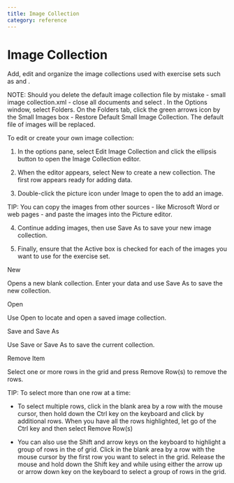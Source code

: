 ```yaml
---
title: Image Collection
category: reference
---
```


# Image Collection

Add, edit and organize the image collections used with exercise sets such as and .

NOTE: Should you delete the default image collection file by mistake - small image collection.xml - close all documents and select . In the Options window, select Folders. On the Folders tab, click the green arrows icon by the Small Images box - Restore Default Small Image Collection. The default file of images will be replaced.

To edit or create your own image collection:

1. In the options pane, select Edit Image Collection and click the ellipsis button to open the Image Collection editor.

2. When the editor appears, select New to create a new collection. The first row appears ready for adding data.

3. Double-click the picture icon under Image to open the to add an image.

TIP: You can copy the images from other sources - like Microsoft Word or web pages - and paste the images into the Picture editor.

4. Continue adding images, then use Save As to save your new image collection.

5. Finally, ensure that the Active box is checked for each of the images you want to use for the exercise set.

New

Opens a new blank collection. Enter your data and use Save As to save the new collection.

Open

Use Open to locate and open a saved image collection.

Save and Save As

Use Save or Save As to save the current collection.

Remove Item

Select one or more rows in the grid and press Remove Row(s) to remove the rows.

TIP: To select more than one row at a time:

- To select multiple rows, click in the blank area by a row with the mouse cursor, then hold down the Ctrl key on the keyboard and click by additional rows. When you have all the rows highlighted, let go of the Ctrl key and then select Remove Row(s)

- You can also use the Shift and arrow keys on the keyboard to highlight a group of rows in the of grid. Click in the blank area by a row with the mouse cursor by the first row you want to select in the grid. Release the mouse and hold down the Shift key and while using either the arrow up or arrow down key on the keyboard to select a group of rows in the grid.
